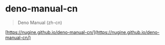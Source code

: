 # deno-manual-cn

> Deno Manual (zh-cn)

[https://nugine.github.io/deno-manual-cn/](https://nugine.github.io/deno-manual-cn/)
